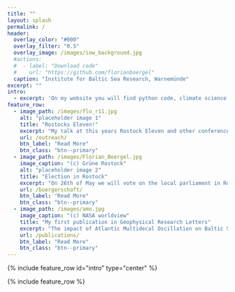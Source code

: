 ```yaml
---
title: ""
layout: splash
permalink: /
header:
  overlay_color: "#000"
  overlay_filter: "0.5"
  overlay_image: /images/iow_background.jpg
  #actions:
  #  - label: "Download code"
  #    url: "https://github.com/florianboergel"
  caption: "Institute for Baltic Sea Research, Warnemünde"
excerpt: ""
intro: 
  - excerpt: 'On my website you will find python code, climate science and sometimes me talking politics.'
feature_row:
  - image_path: /images/flo_r11.jpg
    alt: "placeholder image 1"
    title: "Rostocks Eleven!"
    excerpt: "My talk at this years Rostock Eleven and other conferences."
    url: /outreach/
    btn_label: "Read More"
    btn_class: "btn--primary"
  - image_path: /images/Florian_Boergel.jpg
    image_caption: "(c) Grüne Rostock"
    alt: "placeholder image 2"
    title: "Election in Rostock"
    excerpt: "On 26th of May we will vote on the local parliament in Rostock and I run for election"
    url: /buergerschaft/
    btn_label: "Read More"
    btn_class: "btn--primary"
  - image_path: /images/amo.jpg
    image_caption: "(c) NASA worldview"
    title: "My first publication in Geophysical Research Letters"
    excerpt: "The impact of Atlantic Multidecal Oscillation on Baltic Sea Variability"
    url: /publications/
    btn_label: "Read More"
    btn_class: "btn--primary"
---
```


{% include feature_row id="intro" type="center" %}

{% include feature_row %}
